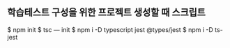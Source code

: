 ## 학습테스트 구성을 위한 프로젝트 생성할 때 스크립트

$ npm init
$ tsc — init
$ npm i -D typescript jest @types/jest
$ npm i -D ts-jest

